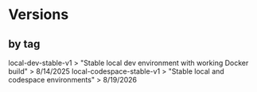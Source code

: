 # Versions

## by tag
local-dev-stable-v1 > "Stable local dev environment with working Docker build" > 8/14/2025
local-codespace-stable-v1 > "Stable local and codespace environments" > 8/19/2026